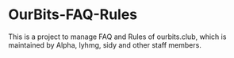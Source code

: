 # OurBits-FAQ-Rules
This is a project to manage FAQ and Rules of  ourbits.club, which is maintained by Alpha, lyhmg, sidy and other staff members.
